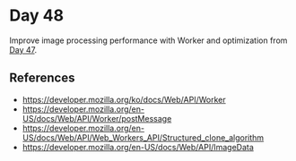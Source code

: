 # Day 48

Improve image processing performance with Worker and optimization from [Day 47](../047).

## References

* https://developer.mozilla.org/ko/docs/Web/API/Worker
* https://developer.mozilla.org/en-US/docs/Web/API/Worker/postMessage
* https://developer.mozilla.org/en-US/docs/Web/API/Web_Workers_API/Structured_clone_algorithm
* https://developer.mozilla.org/en-US/docs/Web/API/ImageData
